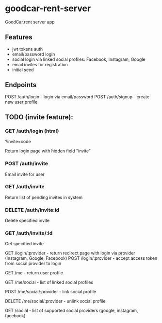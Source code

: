 # goodcar-rent-server

GoodCar.rent server app

## Features

* jwt tokens auth
* email/password login
* social login via linked social profiles: Facebook, Instagram, Google
* email invites for registration
* initial seed

## Endpoints

POST /auth/login - login via email/password
POST /auth/signup - create new user profile

## TODO (invite feature): 

### GET /auth/login (html)
 ?invite=code
 
 Return login page with hidden field "invite"
 
### POST /auth/invite

Email invite for user
  
### GET /auth/invite

Return list of pending invites in system

### DELETE /auth/invite:id
  
Delete specified invite

### GET /auth/invite/:id

Get specified invite

GET /login/:provider - return redirect page with login via provider (Instagram, Google, Facebook)
POST /login/:provider - accept access token from social provider to login

GET /me - return user profile

GET /me/social - list of linked social profiles

POST /me/social/:provider - link social profile

DELETE /me/social/:provider - unlink social profile

GET /social - list of supported social providers (google, instagram, facebook)

